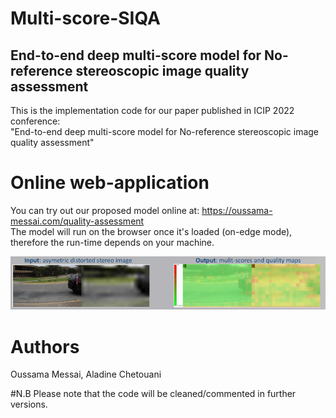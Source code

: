 # Multi-score-SIQA </br>
## End-to-end deep multi-score model for No-reference stereoscopic image quality assessment </br>

This is the implementation code for our paper published in ICIP 2022 conference: </br>
"End-to-end deep multi-score model for No-reference stereoscopic image quality assessment"

# Online web-application

You can try out our proposed model online at: https://oussama-messai.com/quality-assessment </br>
The model will run on the browser once it's loaded (on-edge mode), therefore the run-time depends on your machine. </br>

![image](https://github.com/o-messai/multi-score-SIQA/blob/main/results/online.png?raw=true)



# Authors
Oussama Messai, Aladine Chetouani

#N.B
Please note that the code will be cleaned/commented in further versions.
